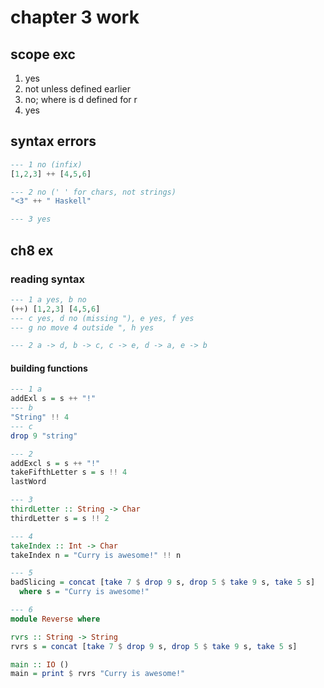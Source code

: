 # chapter 3 work

## scope exc

1. yes
2. not unless defined earlier
3. no; where is d defined for r
4. yes

## syntax errors

```haskell
--- 1 no (infix)
[1,2,3] ++ [4,5,6]

--- 2 no (' ' for chars, not strings)
"<3" ++ " Haskell"

--- 3 yes
```

## ch8 ex

### reading syntax

```haskell
--- 1 a yes, b no
(++) [1,2,3] [4,5,6]
--- c yes, d no (missing "), e yes, f yes
--- g no move 4 outside ", h yes

--- 2 a -> d, b -> c, c -> e, d -> a, e -> b
```

#### building functions

```haskell
--- 1 a
addExl s = s ++ "!"
--- b
"String" !! 4
--- c
drop 9 "string"

--- 2
addExcl s = s ++ "!"
takeFifthLetter s = s !! 4
lastWord

--- 3
thirdLetter :: String -> Char
thirdLetter s = s !! 2

--- 4
takeIndex :: Int -> Char
takeIndex n = "Curry is awesome!" !! n

--- 5
badSlicing = concat [take 7 $ drop 9 s, drop 5 $ take 9 s, take 5 s]
  where s = "Curry is awesome!"

--- 6
module Reverse where

rvrs :: String -> String
rvrs s = concat [take 7 $ drop 9 s, drop 5 $ take 9 s, take 5 s]

main :: IO ()
main = print $ rvrs "Curry is awesome!"
```
